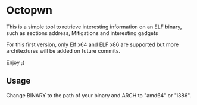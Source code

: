 # Octopwn

This is a simple tool to retrieve interesting information on an ELF binary, such as sections address, Mitigations and interesting gadgets

For this first version, only Elf x64 and ELF x86 are supported but more architextures will be added on future commits.

Enjoy ;)

## Usage
Change BINARY to the path of your binary and ARCH to "amd64" or "i386".
